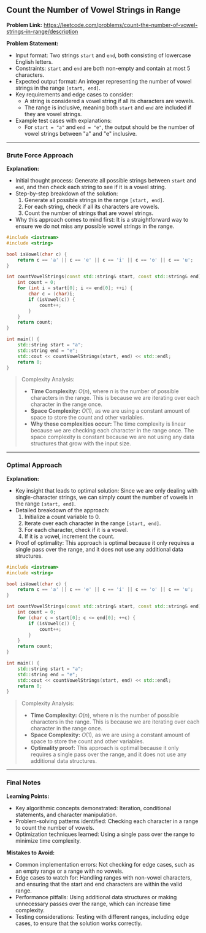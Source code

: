 ## Count the Number of Vowel Strings in Range
**Problem Link:** https://leetcode.com/problems/count-the-number-of-vowel-strings-in-range/description

**Problem Statement:**
- Input format: Two strings `start` and `end`, both consisting of lowercase English letters.
- Constraints: `start` and `end` are both non-empty and contain at most 5 characters.
- Expected output format: An integer representing the number of vowel strings in the range `[start, end]`.
- Key requirements and edge cases to consider:
  - A string is considered a vowel string if all its characters are vowels.
  - The range is inclusive, meaning both `start` and `end` are included if they are vowel strings.
- Example test cases with explanations:
  - For `start = "a"` and `end = "e"`, the output should be the number of vowel strings between "a" and "e" inclusive.

---

### Brute Force Approach
**Explanation:**
- Initial thought process: Generate all possible strings between `start` and `end`, and then check each string to see if it is a vowel string.
- Step-by-step breakdown of the solution:
  1. Generate all possible strings in the range `[start, end]`.
  2. For each string, check if all its characters are vowels.
  3. Count the number of strings that are vowel strings.
- Why this approach comes to mind first: It is a straightforward way to ensure we do not miss any possible vowel strings in the range.

```cpp
#include <iostream>
#include <string>

bool isVowel(char c) {
    return c == 'a' || c == 'e' || c == 'i' || c == 'o' || c == 'u';
}

int countVowelStrings(const std::string& start, const std::string& end) {
    int count = 0;
    for (int i = start[0]; i <= end[0]; ++i) {
        char c = (char)i;
        if (isVowel(c)) {
            count++;
        }
    }
    return count;
}

int main() {
    std::string start = "a";
    std::string end = "e";
    std::cout << countVowelStrings(start, end) << std::endl;
    return 0;
}
```

> Complexity Analysis:
> - **Time Complexity:** $O(n)$, where $n$ is the number of possible characters in the range. This is because we are iterating over each character in the range once.
> - **Space Complexity:** $O(1)$, as we are using a constant amount of space to store the count and other variables.
> - **Why these complexities occur:** The time complexity is linear because we are checking each character in the range once. The space complexity is constant because we are not using any data structures that grow with the input size.

---

### Optimal Approach
**Explanation:**
- Key insight that leads to optimal solution: Since we are only dealing with single-character strings, we can simply count the number of vowels in the range `[start, end]`.
- Detailed breakdown of the approach:
  1. Initialize a count variable to 0.
  2. Iterate over each character in the range `[start, end]`.
  3. For each character, check if it is a vowel.
  4. If it is a vowel, increment the count.
- Proof of optimality: This approach is optimal because it only requires a single pass over the range, and it does not use any additional data structures.

```cpp
#include <iostream>
#include <string>

bool isVowel(char c) {
    return c == 'a' || c == 'e' || c == 'i' || c == 'o' || c == 'u';
}

int countVowelStrings(const std::string& start, const std::string& end) {
    int count = 0;
    for (char c = start[0]; c <= end[0]; ++c) {
        if (isVowel(c)) {
            count++;
        }
    }
    return count;
}

int main() {
    std::string start = "a";
    std::string end = "e";
    std::cout << countVowelStrings(start, end) << std::endl;
    return 0;
}
```

> Complexity Analysis:
> - **Time Complexity:** $O(n)$, where $n$ is the number of possible characters in the range. This is because we are iterating over each character in the range once.
> - **Space Complexity:** $O(1)$, as we are using a constant amount of space to store the count and other variables.
> - **Optimality proof:** This approach is optimal because it only requires a single pass over the range, and it does not use any additional data structures.

---

### Final Notes

**Learning Points:**
- Key algorithmic concepts demonstrated: Iteration, conditional statements, and character manipulation.
- Problem-solving patterns identified: Checking each character in a range to count the number of vowels.
- Optimization techniques learned: Using a single pass over the range to minimize time complexity.

**Mistakes to Avoid:**
- Common implementation errors: Not checking for edge cases, such as an empty range or a range with no vowels.
- Edge cases to watch for: Handling ranges with non-vowel characters, and ensuring that the start and end characters are within the valid range.
- Performance pitfalls: Using additional data structures or making unnecessary passes over the range, which can increase time complexity.
- Testing considerations: Testing with different ranges, including edge cases, to ensure that the solution works correctly.